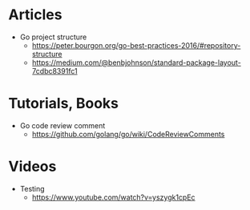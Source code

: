 # Articles
- Go project structure
  - https://peter.bourgon.org/go-best-practices-2016/#repository-structure
  - https://medium.com/@benbjohnson/standard-package-layout-7cdbc8391fc1

# Tutorials, Books

- Go code review comment
  - https://github.com/golang/go/wiki/CodeReviewComments

# Videos 

- Testing
    - https://www.youtube.com/watch?v=yszygk1cpEc